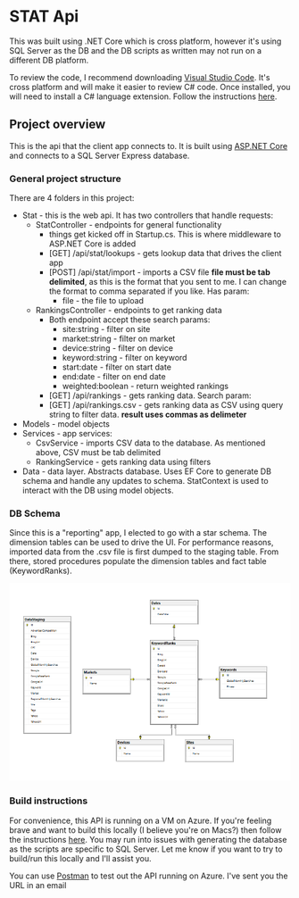 # STAT Api

This was built using .NET Core which is cross platform, however it's using SQL Server as the DB and the DB scripts as written may not run on a different DB platform.

To review the code, I recommend downloading [Visual Studio Code](https://code.visualstudio.com/). It's cross platform and will make it easier to review C# code. Once installed, you will need to install a C# language extension. Follow the instructions [here](https://code.visualstudio.com/docs/languages/csharp).

## Project overview
This is the api that the client app connects to. It is built using [ASP.NET Core](https://github.com/aspnet/Home) and connects to a SQL Server Express database. 

### General project structure
There are 4 folders in this project:

* Stat - this is the web api. It has two controllers that handle requests:
  * StatController - endpoints for general functionality
    * things get kicked off in Startup.cs. This is where middleware to ASP.NET Core is added
    * [GET] /api/stat/lookups - gets lookup data that drives the client app
    * [POST] /api/stat/import - imports a CSV file **file must be tab delimited**, as this is the format that you sent to me. I can change the format to comma separated if you like. Has param:
      * file - the file to upload
  * RankingsController - endpoints to get ranking data
    * Both endpoint accept these search params:
      * site:string - filter on site
      * market:string - filter on market
      * device:string - filter on device
      * keyword:string - filter on keyword
      * start:date - filter on start date
      * end:date - filter on end date
      * weighted:boolean - return weighted rankings
    * [GET] /api/rankings - gets ranking data. Search param:
    * [GET] /api/rankings.csv - gets ranking data as CSV using query string to filter data. **result uses commas as delimeter**
* Models - model objects
* Services - app services:
  * CsvService - imports CSV data to the database. As mentioned above, CSV must be tab delimited
  * RankingService - gets ranking data using filters
* Data - data layer. Abstracts database. Uses EF Core to generate DB schema and handle any updates to schema. StatContext is used to interact with the DB using model objects.

### DB Schema
Since this is a "reporting" app, I elected to go with a star schema. The dimension tables can be used to drive the UI. For performance reasons, imported data from the .csv file is first dumped to the staging table. From there, stored procedures populate the dimension tables and fact table (KeywordRanks).

![STAT DB Schema](/statmodel.png?raw=true "STAT DB Schema")

### Build instructions
For convenience, this API is running on a VM on Azure. If you're feeling brave and want to build this locally (I believe you're on Macs?) then follow the instructions [here](https://docs.microsoft.com/en-us/aspnet/core/tutorials/your-first-mac-aspnet). You may run into issues with generating the database as the scripts are specific to SQL Server. Let me know if you want to try to build/run this locally and I'll assist you.

You can use [Postman](https://chrome.google.com/webstore/detail/postman/fhbjgbiflinjbdggehcddcbncdddomop?hl=en) to test out the API running on Azure. I've sent you the URL in an email

